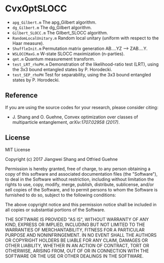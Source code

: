 # CvxOptSLOCC

 * `apg_Gilbert.m` The apg_Gilbert algorithm.
 * `dg_Gilbert.m` The dg_Gilbert algorithm.
 * `Gilbert_SLOCC.m` The Gilbert_SLOCC algorithm.
 * `RandomLocalUnitary.m` Random local unitary (uniform with respect to the Haar measure).
 * `ShuffleInit.m` Permutation matrix generation AB....YZ --> ZAB....Y.
 * `WSLOCCMaxG.m` W-state SLOCC maximization (n-parties).
 * `qmt.m` Quantum measurement transform.
 * `test_LRT_rhoPH.m` Demonstration of the likelihood-ratio test (LRT), using the 3x3 bound entangled states by P. Horodecki.
 * `test_SEP_rhoPH` Test for separability, using the 3x3 bound entangled states by P. Horodecki.
 
 
 
Reference
----
If you are using the source codes for your research, please consider citing:
 * J. Shang and O. Guehne, Convex optimization over classes of multiparticle entanglement, *arXiv:1707.02958 (2017)*.


License
----

MIT License

Copyright (c) 2017 Jiangwei Shang and Otfried Guehne

Permission is hereby granted, free of charge, to any person obtaining a copy
of this software and associated documentation files (the "Software"), to deal
in the Software without restriction, including without limitation the rights
to use, copy, modify, merge, publish, distribute, sublicense, and/or sell
copies of the Software, and to permit persons to whom the Software is
furnished to do so, subject to the following conditions:

The above copyright notice and this permission notice shall be included in all
copies or substantial portions of the Software.

THE SOFTWARE IS PROVIDED "AS IS", WITHOUT WARRANTY OF ANY KIND, EXPRESS OR
IMPLIED, INCLUDING BUT NOT LIMITED TO THE WARRANTIES OF MERCHANTABILITY,
FITNESS FOR A PARTICULAR PURPOSE AND NONINFRINGEMENT. IN NO EVENT SHALL THE
AUTHORS OR COPYRIGHT HOLDERS BE LIABLE FOR ANY CLAIM, DAMAGES OR OTHER
LIABILITY, WHETHER IN AN ACTION OF CONTRACT, TORT OR OTHERWISE, ARISING FROM,
OUT OF OR IN CONNECTION WITH THE SOFTWARE OR THE USE OR OTHER DEALINGS IN THE
SOFTWARE.
